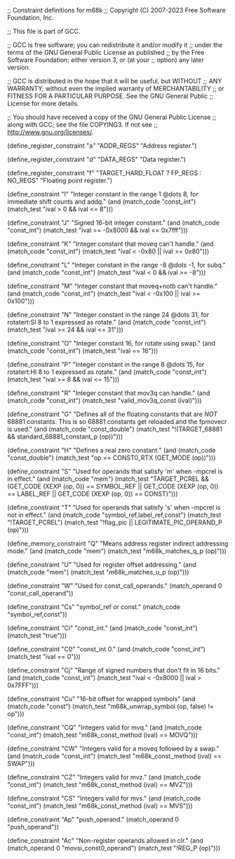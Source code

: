;; Constraint definitions for m68k
;; Copyright (C) 2007-2023 Free Software Foundation, Inc.

;; This file is part of GCC.

;; GCC is free software; you can redistribute it and/or modify it
;; under the terms of the GNU General Public License as published
;; by the Free Software Foundation; either version 3, or (at your
;; option) any later version.

;; GCC is distributed in the hope that it will be useful, but WITHOUT
;; ANY WARRANTY; without even the implied warranty of MERCHANTABILITY
;; or FITNESS FOR A PARTICULAR PURPOSE.  See the GNU General Public
;; License for more details.

;; You should have received a copy of the GNU General Public License
;; along with GCC; see the file COPYING3.  If not see
;; <http://www.gnu.org/licenses/>.

(define_register_constraint "a" "ADDR_REGS"
  "Address register.")

(define_register_constraint "d" "DATA_REGS"
  "Data register.")

(define_register_constraint "f" "TARGET_HARD_FLOAT ? FP_REGS : NO_REGS"
  "Floating point register.")

(define_constraint "I"
  "Integer constant in the range 1 @dots 8, for immediate shift counts and addq."
  (and (match_code "const_int")
       (match_test "ival > 0 && ival <= 8")))

(define_constraint "J"
  "Signed 16-bit integer constant."
  (and (match_code "const_int")
       (match_test "ival >= -0x8000 && ival <= 0x7fff")))

(define_constraint "K"
  "Integer constant that moveq can't handle."
  (and (match_code "const_int")
       (match_test "ival < -0x80 || ival >= 0x80")))

(define_constraint "L"
  "Integer constant in the range -8 @dots -1, for subq."
  (and (match_code "const_int")
       (match_test "ival < 0 && ival >= -8")))

(define_constraint "M"
  "Integer constant that moveq+notb can't handle."
  (and (match_code "const_int")
       (match_test "ival < -0x100 || ival >= 0x100")))

(define_constraint "N"
  "Integer constant in the range 24 @dots 31, for rotatert:SI 8 to 1 expressed as rotate."
  (and (match_code "const_int")
       (match_test "ival >= 24 && ival <= 31")))

(define_constraint "O"
  "Integer constant 16, for rotate using swap."
  (and (match_code "const_int")
       (match_test "ival == 16")))

(define_constraint "P"
  "Integer constant in the range 8 @dots 15, for rotatert:HI 8 to 1 expressed as rotate."
  (and (match_code "const_int")
       (match_test "ival >= 8 && ival <= 15")))

(define_constraint "R"
  "Integer constant that mov3q can handle."
  (and (match_code "const_int")
       (match_test "valid_mov3q_const (ival)")))

(define_constraint "G"
  "Defines all of the floating constants that are *NOT* 68881
   constants.  This is so 68881 constants get reloaded and the fpmovecr
   is used."
  (and (match_code "const_double")
       (match_test "!(TARGET_68881 && standard_68881_constant_p (op))")))

(define_constraint "H"
  "Defines a real zero constant."
  (and (match_code "const_double")
       (match_test "op == CONST0_RTX (GET_MODE (op))")))

(define_constraint "S"
  "Used for operands that satisfy 'm' when -mpcrel is in effect."
  (and (match_code "mem")
       (match_test "TARGET_PCREL
		    && (GET_CODE (XEXP (op, 0)) == SYMBOL_REF
			|| GET_CODE (XEXP (op, 0)) == LABEL_REF
			|| GET_CODE (XEXP (op, 0)) == CONST)")))

(define_constraint "T"
  "Used for operands that satisfy 's' when -mpcrel is not in effect."
  (and (match_code "symbol_ref,label_ref,const")
       (match_test "!TARGET_PCREL")
       (match_test "!flag_pic || LEGITIMATE_PIC_OPERAND_P (op)")))

(define_memory_constraint "Q"
  "Means address register indirect addressing mode."
  (and (match_code "mem")
       (match_test "m68k_matches_q_p (op)")))

(define_constraint "U"
  "Used for register offset addressing."
  (and (match_code "mem")
       (match_test "m68k_matches_u_p (op)")))

(define_constraint "W"
  "Used for const_call_operands."
  (match_operand 0 "const_call_operand"))

(define_constraint "Cs"
  "symbol_ref or const."
  (match_code "symbol_ref,const"))

(define_constraint "Ci"
  "const_int."
  (and (match_code "const_int")
       (match_test "true")))

(define_constraint "C0"
  "const_int 0."
  (and (match_code "const_int")
       (match_test "ival == 0")))

(define_constraint "Cj"
  "Range of signed numbers that don't fit in 16 bits."
  (and (match_code "const_int")
       (match_test "ival < -0x8000 || ival > 0x7FFF")))

(define_constraint "Cu"
  "16-bit offset for wrapped symbols"
  (and (match_code "const")
       (match_test "m68k_unwrap_symbol (op, false) != op")))

(define_constraint "CQ"
  "Integers valid for mvq."
  (and (match_code "const_int")
       (match_test "m68k_const_method (ival) == MOVQ")))

(define_constraint "CW"
  "Integers valid for a moveq followed by a swap."
  (and (match_code "const_int")
       (match_test "m68k_const_method (ival) == SWAP")))

(define_constraint "CZ"
  "Integers valid for mvz."
  (and (match_code "const_int")
       (match_test "m68k_const_method (ival) == MVZ")))

(define_constraint "CS"
  "Integers valid for mvs."
  (and (match_code "const_int")
       (match_test "m68k_const_method (ival) == MVS")))

(define_constraint "Ap"
  "push_operand."
  (match_operand 0 "push_operand"))

(define_constraint "Ac"
  "Non-register operands allowed in clr."
  (and (match_operand 0 "movsi_const0_operand")
       (match_test "!REG_P (op)")))
